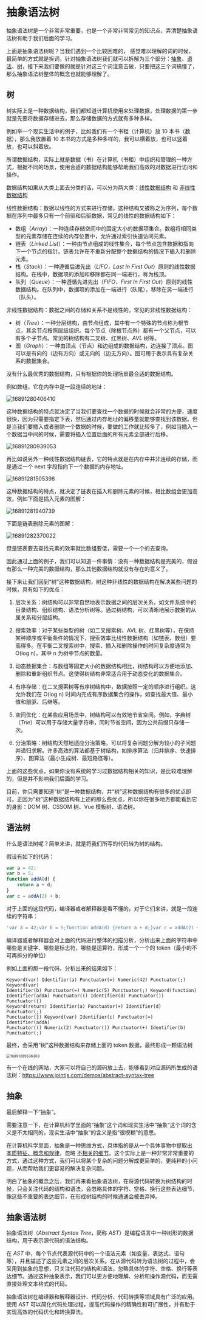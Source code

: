 # 抽象语法树

抽象语法树是一个非常非常重要，也是一个非常非常常见的知识点，弄清楚抽象语法树有助于我们后面的学习。

上面是抽象语法树呢？当我们遇到一个比较困难的， 感觉难以理解的词的时候，最简单的方式就是拆词，针对抽象语法树我们就可以拆解为三个部分：<u>抽象</u>、<u>语法</u>、<u>树</u>，接下来我们要做的就是针对这三个词注意击破，只要把这三个词搞懂了，那么抽象语法树整体的概念也就能够理解了。

## 树

树实际上是一种数据结构，我们都知道计算机使用来处理数据，处理数据的第一步就是先要将数据存储进去，那么存储数据的方式就有多种多样。

例如举一个现实生活中的例子，比如我们有一个书柜（计算机）放 10 本书（数据），那么我放置着 10 本书的方式是多种多样的，我可以横着放，也可以竖着放，也可以斜着放。

所谓数据结构，实际上就是数据（书）在计算机（书柜）中组织和管理的一种方式，根据不同的场景，使用合适的数据结构能够帮助我们高效的对数据进行访问和操作。

数据结构如果从大类上面去分类的话，可以分为两大类：<u>线性数据结构</u> 和 <u>非线性数据结构</u>

线性数据结构：数据以线性的方式来进行存储，这种结构又被称之为序列，每个数据在序列中最多只有一个前驱和后驱数据，常见的线性的数据结构如下：

- 数组（_Array_）：一种连续存储空间中的固定大小的数据项集合。数组将相同类型的元素存储在连续的内存位置中，允许通过索引快速访问元素。
- 链表（_Linked List_）：一种由节点组成的线性集合，每个节点包含数据和指向下一个节点的指针。链表允许在不重新分配整个数据结构的情况下插入和删除元素。
- 栈（_Stack_）：一种遵循后进先出（_LIFO，Last In First Out_）原则的线性数据结构。在栈中，数据项的添加和移除都在同一端进行，称为栈顶。
- 队列（_Queue_）：一种遵循先进先出（_FIFO，First In First Out_）原则的线性数据结构。在队列中，数据项的添加在一端进行（队尾），移除在另一端进行（队头）。

非线性数据结构：数据之间的存储和关系不是线性的，常见的非线性数据结构：

- 树（_Tree_）：一种分层结构，由节点组成，其中有一个特殊的节点称为根节点，其余节点按照层级组织。每个节点（除根节点外）都有一个父节点，可以有多个子节点。常见的树结构有二叉树、红黑树、_AVL_ 树等。
- 图（_Graph_）：一种由顶点（节点）和边组成的数据结构，边连接了顶点。图可以是有向的（边有方向）或无向的（边无方向）。图可用于表示具有复杂关系的数据集合。

没有什么最优秀的数据结构，只有根据你的处理场景最合适的数据结构。

例如数组，它在内存中是一段连续的地址：

![16891280406410](https://resource.duyiedu.com/xiejie/2023-07-12-070435.jpg)

这种数据结构的特点就决定了当我们要查找一个数据的时候就会非常的方便，速度很快，因为只需要指定下表，然后通过内存地址的偏移量就能够查找到该数据。但是当我们要插入或者删除一个数据的时候，要做的工作就比较多了，例如当插入一个数据当中间的时候，需要将插入位置后面的所有元素全部进行后移。

![16891280939053](https://resource.duyiedu.com/xiejie/2023-07-12-070720.jpg)

再比如说另外一种线性数据结构链表，它的特点就是在内存中并非连续的存储，而是通过一个 next 字段指向下一个数据的内存地址。

![16891281505398](https://resource.duyiedu.com/xiejie/2023-07-12-070845.jpg)

这种数据结构的特点，就决定了链表在插入和删除元素的时候，相比数组会更加高效，例如下面是插入元素的图解：

![16891281940739](https://resource.duyiedu.com/xiejie/2023-07-12-070942.jpg)

下面是链表删除元素的图解：

![16891282370022](https://resource.duyiedu.com/xiejie/2023-07-12-071021.jpg)

但是链表要去查找元素的效率就比数组要低，需要一个一个的去查询。

因此通过上面的例子，我们可以知道一件事情：没有一种数据结构是完美的，假设有那么一种完美的数据结构，那么其他数据结构就没有存在的意义了。

接下来让我们回到“树”这种数据结构，树这种非线性的数据结构在解决某些问题的时候，具有如下的优点：

1. 层次关系：树结构可以非常自然地表示数据之间的层次关系，如文件系统中的目录结构、组织结构、语法分析树等。通过树结构，可以清晰地展示数据的从属关系和分层结构。

2. 搜索效率：对于某些类型的树（如二叉搜索树、AVL 树、红黑树等），在保持某种顺序或平衡条件的情况下，搜索效率比线性数据结构（如链表、数组）要高得多。在平衡二叉搜索树中，搜索、插入和删除操作的时间复杂度通常为 O(log n)，其中 n 为树中节点的数量。

3. 动态数据集合：与数组等固定大小的数据结构相比，树结构可以方便地添加、删除和重新组织节点。这使得树结构非常适合用于动态变化的数据集合。

4. 有序存储：在二叉搜索树等有序树结构中，数据按照一定的顺序进行组织。这允许我们在 O(log n) 时间内完成有序数据集合的操作，如查找最大值、最小值和前驱、后继等。

5. 空间优化：在某些应用场景中，树结构可以有效地节省空间。例如，字典树（_Trie_）可以用于存储大量字符串，同时节省空间，因为公共前缀只存储一次。

6. 分治策略：树结构天然地适应分治策略，可以将复杂问题分解为较小的子问题并递归求解。许多高效的算法都基于树结构，如排序算法（归并排序、快速排序）、图算法（最小生成树、最短路径等）。

上面的这些优点，如果你没有系统的学习过数据结构相关的知识，是比较难理解的，但是并不影响我们后面的学习。

目前，你只需要知道“树”是一种数据结构，并“树”这种数据结构有很多的优点即可。正因为“树”这种数据结构有上述的那么些优点，所以你在很多地方都能看到它的身影：DOM 树、CSSOM 树、Vue 模板树、语法树。

## 语法树

什么是语法树呢？简单来讲，就是将我们所写的代码转为树的结构。

假设有如下的代码：

```js
var a = 42;
var b = 5;
function addA(d) {
	return a + d;
}
var c = addA(2) + b;
```

对于上面的这段代码，编译器或者解释器是看不懂的，对于它们来讲，就是一段连续的字符串：

```js
'var a = 42;var b = 5;function addA(d) {return a + d;}var c = addA(2) + b;';
```

编译器或者解释器会对上面的代码进行整体的扫描分析，分析出来上面的字符串中哪些是关键字、哪些是标志符，哪些是运算符，形成一个一个的 token（最小的不可再拆分的单位）

例如上面的那一段代码，分析出来的结果如下：

```
Keyword(var) Identifier(a) Punctuator(=) Numeric(42) Punctuator(;) Keyword(var)
Identifier(b) Punctuator(=) Numeric(5) Punctuator(;) Keyword(function)
Identifier(addA) Punctuator(() Identifier(d) Punctuator()) Punctuator({)
Keyword(return) Identifier(a) Punctuator(+) Identifier(d) Punctuator(;)
Punctuator(}) Keyword(var) Identifier(c) Punctuator(=) Identifier(addA)
Punctuator(() Numeric(2) Punctuator()) Punctuator(+) Identifier(b) Punctuator(;)
```

最终，会采用“树”这种数据结构来存储上面的 token 数据，最终形成一颗语法树

<img src="https://resource.duyiedu.com/xiejie/2023-07-12-072509.jpg" alt="16891285536303" style="zoom:67%;" />

有一个在线的网站，大家可以将自己的源码放上去，能够看到对应源码所生成的语法树：https://www.jointjs.com/demos/abstract-syntax-tree

## 抽象

最后解释一下“抽象”。

需要注意一下，在计算机科学里面的“抽象”这个词和现实生活中“抽象”这个词的含义是不太相同的，现实生活中“抽象”的含义是指“很模糊”的意思。

在计算机科学里面，抽象是一种思维方式，具体指的是从一个具体事物中提取出 <u>本质特征、概念和规律</u>，忽略 <u>不相关的细节</u>。这个实际上是一种非常非常重要的方式，通过这种方式，我们可以将某个复杂的问题分解成更简单的，更纯粹的小问题，从而帮助我们更容易的解决复杂问题。

明白了抽象的概念之后，我们再来看抽象语法树，在将源代码转换为树结构的时候，只会关注代码的结构和语法，会忽略具体的字符、空格、换行这些表达细节，像这些不重要的表达细节，在形成树结构的时候通通会被丢弃掉。

## 抽象语法树

抽象语法树（_Abstract Syntax Tree_，简称 _AST_）是编程语言中一种树形的数据结构，用于表示源代码的语法结构。

在 _AST_ 中，每个节点代表源代码中的一个语法元素（如变量、表达式、语句等），并且描述了这些元素之间的层次关系。在从源代码转为语法树的过程中，会采用到抽象的思想，只关注代码的结构和语法，忽略具体的字符、空格、换行等表达细节。通过这种抽象表示，我们可以更方便地理解、分析和操作源代码，而无需直接处理文本格式的代码。

抽象语法树在编译器和解释器设计、代码分析、代码转换等领域具有广泛的应用。使用 _AST_ 可以简化代码处理过程，提高代码操作的精确性和可扩展性，并有助于实现高效的代码优化和转换算法。
